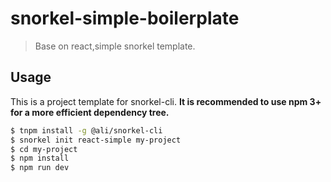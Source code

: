 # snorkel-simple-boilerplate

> Base on react,simple snorkel template.


## Usage

This is a project template for snorkel-cli. **It is recommended to use npm 3+ for a more efficient dependency tree.**

``` bash
$ tnpm install -g @ali/snorkel-cli
$ snorkel init react-simple my-project
$ cd my-project
$ npm install
$ npm run dev
```
